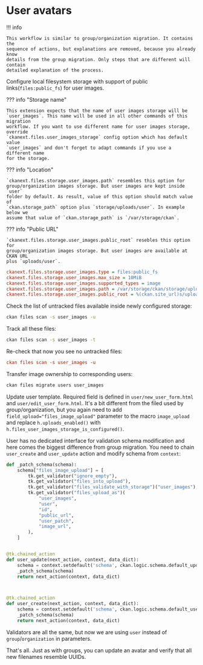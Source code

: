 # User avatars

!!! info

    This workflow is similar to group/organization migration. It contains the
    sequence of actions, but explanations are removed, because you already know
    details from the group migration. Only steps that are different will contain
    detailed explanation of the process.


Configure local filesystem storage with support of public
links(`files:public_fs`) for user images.

??? info "Storage name"

    This extension expects that the name of user images storage will be
    `user_images`. This name will be used in all other commands of this migration
    workflow. If you want to use different name for user images storage, override
    `ckanext.files.user_images_storage` config option which has default value
    `user_images` and don't forget to adapt commands if you use a different name
    for the storage.

??? info "Location"

    `ckanext.files.storage.user_images.path` resembles this option for
    group/organization images storage. But user images are kept inside `user`
    folder by default. As result, value of this option should match value of
    `ckan.storage_path` option plus `storage/uploads/user`. In example below we
    assume that value of `ckan.storage_path` is `/var/storage/ckan`.

??? info "Public URL"

    `ckanext.files.storage.user_images.public_root` resebles this option for
    group/organization images storage. But user images are available at CKAN URL
    plus `uploads/user`.

```ini
ckanext.files.storage.user_images.type = files:public_fs
ckanext.files.storage.user_images.max_size = 10MiB
ckanext.files.storage.user_images.supported_types = image
ckanext.files.storage.user_images.path = /var/storage/ckan/storage/uploads/user
ckanext.files.storage.user_images.public_root = %(ckan.site_url)s/uploads/user
```

Check the list of untracked files available inside newly configured storage:

```sh
ckan files scan -s user_images -u
```

Track all these files:

```sh
ckan files scan -s user_images -t
```

Re-check that now you see no untracked files:

```ini
ckan files scan -s user_images -u
```

Transfer image ownership to corresponding users:

```sh
ckan files migrate users user_images
```

Update user template. Required field is defined in `user/new_user_form.html`
and `user/edit_user_form.html`. It's a bit different from the filed used by
group/organization, but you again need to add
`field_upload="files_image_upload"` parameter to the macro `image_upload` and
replace `h.uploads_enabled()` with `h.files_user_images_storage_is_configured()`.

User has no dedicated interface for validation schema modification and here
comes the biggest difference from group migration. You need to chain
`user_create` and `user_update` action and modify schema from `context`:


```python
def _patch_schema(schema):
    schema["files_image_upload"] = [
        tk.get_validator("ignore_empty"),
        tk.get_validator("files_into_upload"),
        tk.get_validator("files_validate_with_storage")("user_images"),
        tk.get_validator("files_upload_as")(
            "user_images",
            "user",
            "id",
            "public_url",
            "user_patch",
            "image_url",
        ),
    ]


@tk.chained_action
def user_update(next_action, context, data_dict):
    schema = context.setdefault('schema', ckan.logic.schema.default_update_user_schema())
    _patch_schema(schema)
    return next_action(context, data_dict)



@tk.chained_action
def user_create(next_action, context, data_dict):
    schema = context.setdefault('schema', ckan.logic.schema.default_user_schema())
    _patch_schema(schema)
    return next_action(context, data_dict)
```

Validators are all the same, but now we are using `user` instead of
`group`/`organization` in parameters.


That's all. Just as with groups, you can update an avatar and verify that all
new filenames resemble UUIDs.
